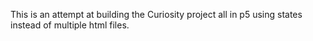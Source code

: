This is an attempt at building the Curiosity project all in p5 using states instead of multiple html files.
